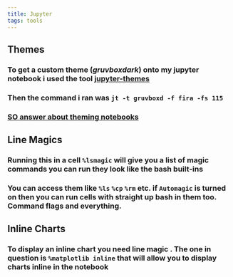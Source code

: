 ```yaml
---
title: Jupyter
tags: tools
---
```

## **Themes**
### To get a custom theme (_gruvboxdark_) onto my jupyter notebook i used the tool [jupyter-themes](https://github.com/dunovank/jupyter-themes)
### Then the command i ran was `jt -t gruvboxd -f fira -fs 115`
### [SO answer about theming notebooks](https://stackoverflow.com/questions/46510192/change-the-theme-in-jupyter-notebook#46561480)
## **Line Magics**
### Running this in a cell `%lsmagic` will give you a list of magic commands you can run they look like the bash built-ins
### You can access them like `%ls` `%cp` `%rm` etc. if `Automagic` is turned on then you can run cells with straight up bash in them too. Command flags and everything.
## **Inline Charts**
### To display an inline chart you need line magic . The one in question is `%matplotlib inline` that will allow you to display charts inline in the notebook
##
